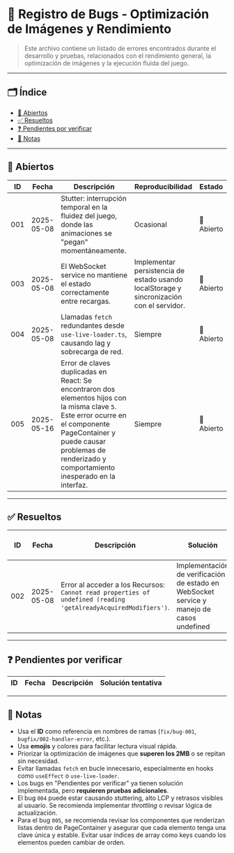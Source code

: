 # 🐞 Registro de Bugs - Optimización de Imágenes y Rendimiento

> Este archivo contiene un listado de errores encontrados durante el desarrollo y pruebas, relacionados con el rendimiento general, la optimización de imágenes y la ejecución fluida del juego.

---

## 🗂️ Índice

- [🔧 Abiertos](#abiertos)
- [✅ Resueltos](#resueltos)
- [❓ Pendientes por verificar](#pendientes-por-verificar)
- [📌 Notas](#notas)

---

## 🔧 Abiertos

| ID   | Fecha       | Descripción                                                                                             | Reproducibilidad | Estado         |
|------|-------------|---------------------------------------------------------------------------------------------------------|------------------|----------------|
| 001  | 2025-05-08 | Stutter: interrupción temporal en la fluidez del juego, donde las animaciones se "pegan" momentáneamente. | Ocasional        | 🔴 Abierto    |
| 003  | 2025-05-08 | El WebSocket service no mantiene el estado correctamente entre recargas.    | Implementar persistencia de estado usando localStorage y sincronización con el servidor. | 🔴 Abierto  
| 004  | 2025-05-08  | Llamadas `fetch` redundantes desde `use-live-loader.ts`, causando lag y sobrecarga de red.              | Siempre          | 🔴 Abierto      |
| 005  | 2025-05-16  | Error de claves duplicadas en React: Se encontraron dos elementos hijos con la misma clave `5`. Este error ocurre en el componente PageContainer y puede causar problemas de renderizado y comportamiento inesperado en la interfaz. | Siempre          | 🔴 Abierto      |

---

## ✅ Resueltos

| ID   | Fecha       | Descripción   | Solución | Fecha de solución |
|------|-------------|---------------|----------|-------------------|
| 002  | 2025-05-08  | Error al acceder a los Recursos: `Cannot read properties of undefined (reading 'getAlreadyAcquiredModifiers')`. | Implementación de verificación de estado en WebSocket service y manejo de casos undefined | 2025-05-08 |

---

## ❓ Pendientes por verificar

| ID   | Fecha       | Descripción                                                                 | Solución tentativa                                                                 |
|------|-------------|-----------------------------------------------------------------------------|------------------------------------------------------------------------------------|


---

## 📌 Notas

- Usa el **ID** como referencia en nombres de ramas (`fix/bug-001`, `bugfix/002-handler-error`, etc.).
- Usa **emojis** y colores para facilitar lectura visual rápida.
- Priorizar la optimización de imágenes que **superen los 2MB** o se repitan sin necesidad.
- Evitar llamadas `fetch` en bucle innecesario, especialmente en hooks como `useEffect` o `use-live-loader`.
- Los bugs en "Pendientes por verificar" ya tienen solución implementada, pero **requieren pruebas adicionales**.
- El bug `004` puede estar causando stuttering, alto LCP y retrasos visibles al usuario. Se recomienda implementar *throttling* o revisar lógica de actualización.
- Para el bug `005`, se recomienda revisar los componentes que renderizan listas dentro de PageContainer y asegurar que cada elemento tenga una clave única y estable. Evitar usar índices de array como keys cuando los elementos pueden cambiar de orden.

